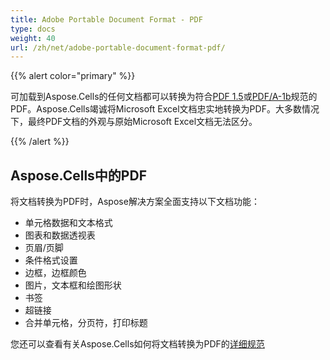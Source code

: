 ```yaml
---
title: Adobe Portable Document Format - PDF
type: docs
weight: 40
url: /zh/net/adobe-portable-document-format-pdf/
---
```


{{% alert color="primary" %}} 

可加载到Aspose.Cells的任何文档都可以转换为符合[PDF 1.5](https://docs.fileformat.com/pdf/)或[PDF/A-1b](https://docs.fileformat.com/pdf/a/)规范的PDF。Aspose.Cells竭诚将Microsoft Excel文档忠实地转换为PDF。大多数情况下，最终PDF文档的外观与原始Microsoft Excel文档无法区分。

{{% /alert %}} 
## **Aspose.Cells中的PDF**
将文档转换为PDF时，Aspose解决方案全面支持以下文档功能：

- 单元格数据和文本格式
- 图表和数据透视表
- 页眉/页脚
- 条件格式设置
- 边框，边框颜色
- 图片，文本框和绘图形状
- 书签
- 超链接
- 合并单元格，分页符，打印标题

您还可以查看有关Aspose.Cells如何将文档转换为PDF的[详细规范](https://docs.aspose.com/cells/net/convert-excel-workbook-to-pdf/)
